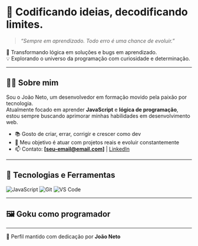 # 🧠 Codificando ideias, decodificando limites.

> *“Sempre em aprendizado. Todo erro é uma chance de evoluir.”*

🎯 Transformando lógica em soluções e bugs em aprendizado.  
💡 Explorando o universo da programação com curiosidade e determinação.

---

## 👨‍💻 Sobre mim

Sou o João Neto, um desenvolvedor em formação movido pela paixão por tecnologia.  
Atualmente focado em aprender **JavaScript** e **lógica de programação**, estou sempre buscando aprimorar minhas habilidades em desenvolvimento web.

- 📚 Gosto de criar, errar, corrigir e crescer como dev  
- 🚀 Meu objetivo é atuar com projetos reais e evoluir constantemente  
- 📫 Contato: **[seu-email@email.com]** | [LinkedIn](https://www.linkedin.com/in/seu-perfil)

---

## 🚀 Tecnologias e Ferramentas

![JavaScript](https://img.shields.io/badge/-JavaScript-F7DF1E?logo=javascript&logoColor=000&style=flat)
![Git](https://img.shields.io/badge/-Git-F05032?logo=git&logoColor=fff&style=flat)
![VS Code](https://img.shields.io/badge/-VS%20Code-007ACC?logo=visual-studio-code&logoColor=fff&style=flat)

---

## 🖼️ Goku como programador

---

📌 Perfil mantido com dedicação por **João Neto**
